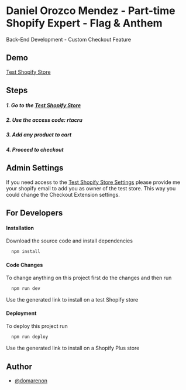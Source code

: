 
# Daniel Orozco Mendez - Part-time Shopify Expert - Flag & Anthem

Back-End Development - Custom Checkout Feature

## Demo

[Test Shopify Store](https://danielorozcocheckout.myshopify.com/)


## Steps

##### 1. Go to the [Test Shopify Store](https://danielorozcocheckout.myshopify.com/)

##### 2. Use the access code: rtacru

##### 3. Add any product to cart

##### 4. Proceed to checkout

#####

## Admin Settings

If you need access to the [Test Shopify Store Settings](https://admin.shopify.com/store/danielorozcocheckout) please provide me your shopify email to add you as owner of the test store. This way you could change the Checkout Extension settings.


## For Developers

#### Installation

Download the source code and install dependencies

```bash
  npm install 
```
    
#### Code Changes

To change anything on this project first do the changes and then run

```bash
  npm run dev
```

Use the generated link to install on a test Shopify store

#### Deployment

To deploy this project run

```bash
  npm run deploy
```

Use the generated link to install on a Shopify Plus store
## Author

- [@domarenon](https://github.com/domarenon)

